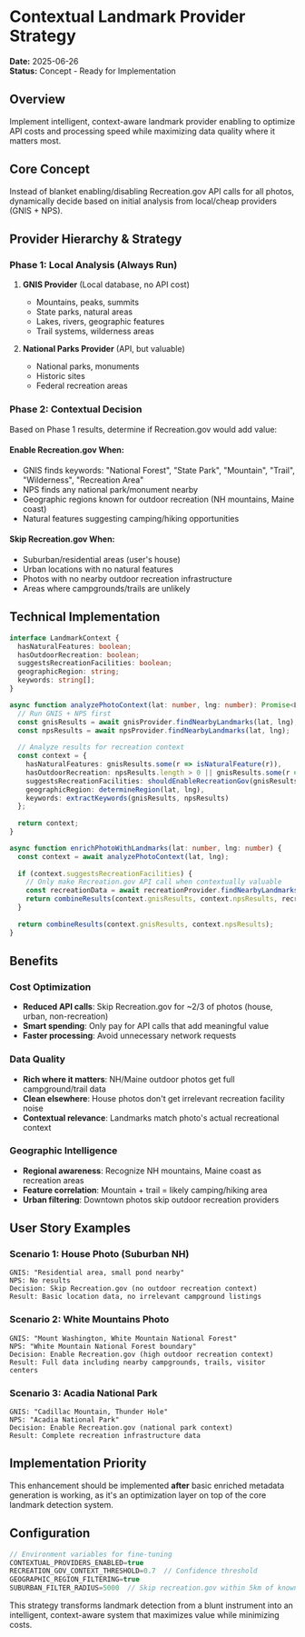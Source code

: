 # Contextual Landmark Provider Strategy

**Date:** 2025-06-26  
**Status:** Concept - Ready for Implementation  

## Overview

Implement intelligent, context-aware landmark provider enabling to optimize API costs and processing speed while maximizing data quality where it matters most.

## Core Concept

Instead of blanket enabling/disabling Recreation.gov API calls for all photos, dynamically decide based on initial analysis from local/cheap providers (GNIS + NPS).

## Provider Hierarchy & Strategy

### Phase 1: Local Analysis (Always Run)
1. **GNIS Provider** (Local database, no API cost)
   - Mountains, peaks, summits
   - State parks, natural areas
   - Lakes, rivers, geographic features
   - Trail systems, wilderness areas

2. **National Parks Provider** (API, but valuable)
   - National parks, monuments
   - Historic sites
   - Federal recreation areas

### Phase 2: Contextual Decision
Based on Phase 1 results, determine if Recreation.gov would add value:

#### **Enable Recreation.gov When:**
- GNIS finds keywords: "National Forest", "State Park", "Mountain", "Trail", "Wilderness", "Recreation Area"
- NPS finds any national park/monument nearby
- Geographic regions known for outdoor recreation (NH mountains, Maine coast)
- Natural features suggesting camping/hiking opportunities

#### **Skip Recreation.gov When:**
- Suburban/residential areas (user's house)
- Urban locations with no natural features
- Photos with no nearby outdoor recreation infrastructure
- Areas where campgrounds/trails are unlikely

## Technical Implementation

```typescript
interface LandmarkContext {
  hasNaturalFeatures: boolean;
  hasOutdoorRecreation: boolean;
  suggestsRecreationFacilities: boolean;
  geographicRegion: string;
  keywords: string[];
}

async function analyzePhotoContext(lat: number, lng: number): Promise<LandmarkContext> {
  // Run GNIS + NPS first
  const gnisResults = await gnisProvider.findNearbyLandmarks(lat, lng);
  const npsResults = await npsProvider.findNearbyLandmarks(lat, lng);
  
  // Analyze results for recreation context
  const context = {
    hasNaturalFeatures: gnisResults.some(r => isNaturalFeature(r)),
    hasOutdoorRecreation: npsResults.length > 0 || gnisResults.some(r => isRecreationArea(r)),
    suggestsRecreationFacilities: shouldEnableRecreationGov(gnisResults, npsResults),
    geographicRegion: determineRegion(lat, lng),
    keywords: extractKeywords(gnisResults, npsResults)
  };
  
  return context;
}

async function enrichPhotoWithLandmarks(lat: number, lng: number) {
  const context = await analyzePhotoContext(lat, lng);
  
  if (context.suggestsRecreationFacilities) {
    // Only make Recreation.gov API call when contextually valuable
    const recreationData = await recreationProvider.findNearbyLandmarks(lat, lng);
    return combineResults(context.gnisResults, context.npsResults, recreationData);
  }
  
  return combineResults(context.gnisResults, context.npsResults);
}
```

## Benefits

### Cost Optimization
- **Reduced API calls**: Skip Recreation.gov for ~2/3 of photos (house, urban, non-recreation)
- **Smart spending**: Only pay for API calls that add meaningful value
- **Faster processing**: Avoid unnecessary network requests

### Data Quality
- **Rich where it matters**: NH/Maine outdoor photos get full campground/trail data
- **Clean elsewhere**: House photos don't get irrelevant recreation facility noise
- **Contextual relevance**: Landmarks match photo's actual recreational context

### Geographic Intelligence
- **Regional awareness**: Recognize NH mountains, Maine coast as recreation areas
- **Feature correlation**: Mountain + trail = likely camping/hiking area
- **Urban filtering**: Downtown photos skip outdoor recreation providers

## User Story Examples

### Scenario 1: House Photo (Suburban NH)
```
GNIS: "Residential area, small pond nearby"
NPS: No results
Decision: Skip Recreation.gov (no outdoor recreation context)
Result: Basic location data, no irrelevant campground listings
```

### Scenario 2: White Mountains Photo
```
GNIS: "Mount Washington, White Mountain National Forest"
NPS: "White Mountain National Forest boundary"
Decision: Enable Recreation.gov (high outdoor recreation context)
Result: Full data including nearby campgrounds, trails, visitor centers
```

### Scenario 3: Acadia National Park
```
GNIS: "Cadillac Mountain, Thunder Hole"
NPS: "Acadia National Park"
Decision: Enable Recreation.gov (national park context)
Result: Complete recreation infrastructure data
```

## Implementation Priority

This enhancement should be implemented **after** basic enriched metadata generation is working, as it's an optimization layer on top of the core landmark detection system.

## Configuration

```typescript
// Environment variables for fine-tuning
CONTEXTUAL_PROVIDERS_ENABLED=true
RECREATION_GOV_CONTEXT_THRESHOLD=0.7  // Confidence threshold
GEOGRAPHIC_REGION_FILTERING=true
SUBURBAN_FILTER_RADIUS=5000  // Skip recreation.gov within 5km of known residential
```

This strategy transforms landmark detection from a blunt instrument into an intelligent, context-aware system that maximizes value while minimizing costs.